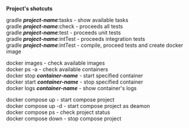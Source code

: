 **Project's shotcuts**

gradle ***project-name***:tasks    - show available tasks <br />
gradle ***project-name***:check    - proceeds all tests <br />
gradle ***project-name***:test     - proceeds unit tests <br />
gradle ***project-name***:intTest  - proceeds integration tests <br />
gradle ***project-name***:intTest  - compile, proceed tests and create docker image <br />

docker images - check available images <br />
docker ps -a  - check available containers <br />
docker stop ***container-name***   - start specified container <br />
docker start ***container-name***  - stop specified container <br />
docker logs ***container-name***   - show container's logs <br />

docker compose up    - start compose project <br />
docker compose up -d - start compose project as deamon <br />
docker compose ps    - check project status <br />
docker compose down  - stop compose project <br />
